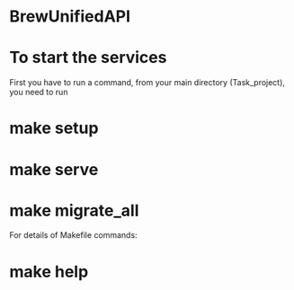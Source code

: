 # BrewUnifiedAPI

# To start the services

First you have to run a command, from your main directory (Task_project), you need to run

# make setup

# make serve

# make migrate_all


For details of Makefile commands:
# make help

